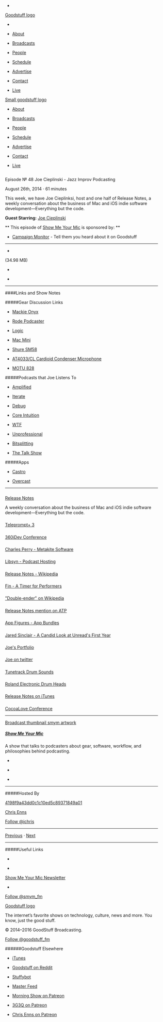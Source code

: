 

-
[Goodstuff logo](http://www.goodstuff.fm/)[](/assets/goodstuff_logo-17c1fe6f378352de5d7345f76152130b.svg)

-


-  [About](/about)

-  [Broadcasts](/broadcasts)

-  [People](/people)

-  [Schedule](/schedule)

-  [Advertise](/advertise)

-  [Contact](/contact)

-  [Live](/live)


[Small goodstuff logo](http://www.goodstuff.fm/)[](/assets/small_goodstuff_logo-bf032e72b9ec41494f4d90905f1ad619.svg)


-  [About](/about)

-  [Broadcasts](/broadcasts)

-  [People](/people)

-  [Schedule](/schedule)

-  [Advertise](/advertise)

-  [Contact](/contact)

-  [Live](/live)


##
Episode № 48
Joe Cieplinski - Jazz Improv Podcasting


August 26th, 2014
&middot;
61
minutes


This week, we have Joe Cieplinksi, host and one half of Release Notes, a weekly conversation about the business of Mac and iOS indie software development—Everything but the code.


**Guest Starring:**
[Joe Cieplinski](/people/joe-Cieplinski)


**
This episode of
[Show Me Your Mic](/smym)
is sponsored by:
**


-  [Campaign Monitor](http://www.campaignmonitor.com/) - Tell them you heard about it on Goodstuff


------------------------------


-
[](http://podcasts-1.feedpress.co/10590/smym-48.mp3)(34.98 MB)

-
[](http://twitter.com/intent/tweet?text=Show%20Me%20Your%20Mic%20%E2%84%96%2048%20on%20@goodstuff_fm%20-%20http://goodstuff.fm/smym/48)

-
[](http://www.facebook.com/sharer/sharer.php?u=http://goodstuff.fm/smym/48)


------------------------------


####Links and Show Notes

#####Gear Discussion Links


-  [Mackie Onyx](http://www.mackie.com/products/onyx820i/)

-  [Rode Podcaster](http://www.rodemic.com/microphones/podcaster)

-  [Logic](https://www.apple.com/logic-pro/)

-  [Mac Mini](https://www.apple.com/mac-mini/)

-  [Shure SM58](http://www.shure.com/americas/products/microphones/sm/sm58-vocal-microphone)

-  [AT4033/CL Cardioid Condenser Microphone](http://www.audio-technica.com/cms/wired_mics/9da35d460627c96c/index.html)

-  [MOTU 828](http://www.motu.com/products/motuaudio/828x)


#####Podcasts that Joe Listens To


-  [Amplified](http://5by5.tv/amplified)

-  [Iterate](http://www.imore.com/iterate)

-  [Debug](http://www.imore.com/debug)

-  [Core Intuition](http://www.coreint.org/)

-  [WTF](http://www.wtfpod.com/podcast)

-  [Unprofessional](http://unprofesh.com/)

-  [Bitsplitting](http://bitsplitting.org/podcast/)

-  [The Talk Show](https://daringfireball.net/thetalkshow/)


#####Apps


-  [Castro](http://castro.fm/)

-  [Overcast](https://itunes.apple.com/ca/app/overcast-podcast-player/id888422857?mt=8&uo=4&at=10l4Ki)


------------------------------


#####
[Release Notes](http://releasenotes.tv/)


A weekly conversation about the business of Mac and iOS indie software development—Everything but the code.


#####
[Teleprompt+ 3](http://www.bombingbrain.com/teleprompt.html)


#####
[360iDev Conference](http://360idev.com/)


#####
[Charles Perry - Metakite Software](http://metakite.com/)


#####
[Libsyn - Podcast Hosting](http://www.libsyn.com/)


#####
[Release Notes - Wikipedia](http://en.wikipedia.org/wiki/Release_notes)


#####
[Fin - A Timer for Performers](https://itunes.apple.com/us/app/fin-a-timer-for-performers/id726213320?mt=8)


#####
["Double-ender" on Wikipedia](http://en.wikipedia.org/wiki/Phone-sync)


#####
[Release Notes mention on ATP](http://atp.fm/episodes/78)


#####
[App Figures - App Bundles](http://blog.appfigures.com/the-road-to-ios-8-app-bundles/)


#####
[Jared Sinclair - A Candid Look at Unread's First Year](http://blog.jaredsinclair.com/post/93118460565/a-candid-look-at-unreads-first-year)


#####
[Joe's Portfolio](http://www.joecieplinski.com/)


#####
[Joe on twitter](https://twitter.com/jcieplinski)


#####
[Tunetrack Drum Sounds](http://www.toontrack.com/)


#####
[Roland Electronic Drum Heads](http://www.rolandus.com/products/category/517)


#####
[Release Notes on iTunes](https://itunes.apple.com/us/podcast?id=650358643)


#####
[CocoaLove Conference](http://cocoalove.org/)


------------------------------


[Broadcast thumbnail smym artwork](/smym)[](https://goodstuffs3.s3.amazonaws.com/uploads/broadcast/image/18/broadcast_thumbnail_smym_artwork.png)

##### [Show Me Your Mic](/smym)


A show that talks to podcasters about gear, software, workflow, and philosophies behind podcasting.

-
[](https://geo.itunes.apple.com/ca/podcast/show-me-your-mic/id602836998?mt=2&at=10l4Ki)

-
[](http://feeds.goodstuff.fm/smym)

-
[](mailto:chris+smym@goodstuff.fm?cc=sponsorship%40goodstuff.fm&subject=%5BGoodStuff%20FM%5D%20Sponsorship%20Inquiry%20for%20Show%20Me%20Your%20Mic)


------------------------------


#####Hosted By


[4198f9a43dd0c1c10ed5c89371849a01](/people/chris-enns)[](http://gravatar.com/avatar/4198f9a43dd0c1c10ed5c89371849a01.png?s=300&r=pg)

[Chris Enns](/people/chris-enns)


[Follow @ichris](https://twitter.com/ichris)


------------------------------


[Previous](/smym/47)
&middot;
[Next](/smym/49)


------------------------------


#####Useful Links

-
[](mailto:chris+smym@goodstuff.fm?subject=%5BGoodstuff%20FM%5D%20Feedback%20for%20Show%20Me%20Your%20Mic)

-
[Show Me Your Mic Newsletter](http://www.goodstuff.fm/smym/newsletter)


-
[Follow @smym_fm](https://twitter.com/smym_fm)


[Goodstuff logo](http://www.goodstuff.fm/)[](/assets/goodstuff_logo-17c1fe6f378352de5d7345f76152130b.svg)


The internet’s favorite shows on technology, culture, news and more. You know, just the good stuff.


&copy; 2014&ndash;2016 GoodStuff Broadcasting.

[Follow @goodstuff_fm](https://twitter.com/goodstufffm)


######Goodstuff Elsewhere

-  [iTunes](https://itunes.apple.com/us/artist/goodstuff-fm/id843385597?mt=2)

-  [Goodstuff on Reddit](https://www.reddit.com/r/Goodstuff_fm/)

-  [Stuffybot](http://stuffybot.goodstuff.fm)

-  [Master Feed](/master/feed)

-  [Morning Show on Patreon](https://www.patreon.com/morningshow)

-  [3G3Q on Patreon](https://www.patreon.com/3g3q)

-  [Chris Enns on Patreon](https://www.patreon.com/ichris)
